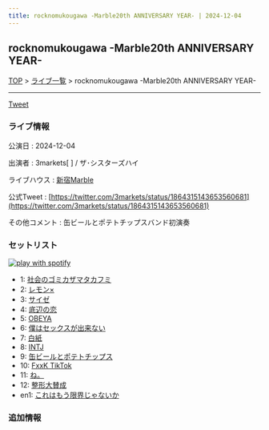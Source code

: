 ```yaml
---
title: rocknomukougawa -Marble20th ANNIVERSARY YEAR- | 2024-12-04
---
```

## rocknomukougawa -Marble20th ANNIVERSARY YEAR-

[TOP](/setlist/) > [ライブ一覧](lives.html) > rocknomukougawa -Marble20th ANNIVERSARY YEAR-

___

<a href="https://twitter.com/share?ref_src=twsrc%5Etfw" data-text="3markets[ ]セットリスト > rocknomukougawa -Marble20th ANNIVERSARY YEAR-" class="twitter-share-button" data-via="3markets" data-hashtags="3markets" data-related="3markets" data-show-count="false">Tweet</a>

### ライブ情報

公演日
:    2024-12-04

出演者
:    3markets[ ] / ザ･シスターズハイ

ライブハウス
:    [新宿Marble](livehouse078.html)

公式Tweet
:    [https://twitter.com/3markets/status/1864315143653560681](https://twitter.com/3markets/status/1864315143653560681)

その他コメント
:    缶ビールとポテトチップスバンド初演奏

### セットリスト


[![play with spotify](images/spotify-icon.png)](https://open.spotify.com/playlist/5we9jSQY3wTcMkY2brUQJC)



*  1: [社会のゴミカザマタカフミ](song002.html)
*  2: [レモン×](song003.html)
*  3: [サイゼ](song004.html)
*  4: [底辺の恋](song008.html)
*  5: [OBEYA](song021.html)
*  6: [僕はセックスが出来ない](song006.html)
*  7: [白紙](song098.html)
*  8: [INTJ](song096.html)
*  9: [缶ビールとポテトチップス](song043.html)
*  10: [FxxK TikTok](song082.html)
*  11: [ね。](song076.html)
*  12: [整形大賛成](song005.html)
*  en1: [これはもう限界じゃないか](song081.html)


### 追加情報






<script async src="https://platform.twitter.com/widgets.js" charset="utf-8"></script>